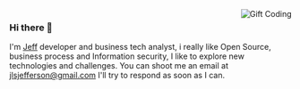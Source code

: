 <img alt="Gift Coding" src="https://www.reactiongifs.us/wp-content/uploads/2018/06/giphy-2-1.gif" align="right">

### Hi there 👋
I'm [Jeff](https://www.linkedin.com/in/jefflucio/) developer and business tech analyst, i really like Open Source, business process and Information security, I like to explore new technologies and challenges.
You can shoot me an email at jlsjefferson@gmail.com I'll try to respond as soon as I can.
